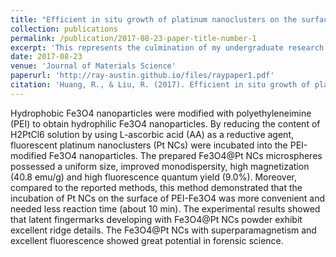 ```yaml
---
title: "Efficient in situ growth of platinum nanoclusters on the surface of Fe3O4 for the detection of latent fingermarks"
collection: publications
permalink: /publication/2017-08-23-paper-title-number-1
excerpt: 'This represents the culmination of my undergraduate research in pursuit of a Bachelor of Engineering degree, which delved into the synthesis of a noval fluorescent magnetic nanomaterial and its utilization for visualizing latent fingermarks at crime scenes.'
date: 2017-08-23
venue: 'Journal of Materials Science'
paperurl: 'http://ray-austin.github.io/files/raypaper1.pdf'
citation: 'Huang, R., & Liu, R. (2017). Efficient in situ growth of platinum nanoclusters on the surface of Fe3O4 for the detection of latent fingermarks. Journal of Materials Science, 52(23), 13455-13465.'
---
```


Hydrophobic Fe3O4 nanoparticles were modified with polyethyleneimine (PEI) to obtain hydrophilic Fe3O4 nanoparticles. By reducing the content of H2PtCl6 solution by using L-ascorbic acid (AA) as a reductive agent, fluorescent platinum nanoclusters (Pt NCs) were incubated into the PEI-modified Fe3O4 nanoparticles. The prepared Fe3O4@Pt NCs microspheres possessed a uniform size, improved monodispersity, high magnetization (40.8 emu/g) and high fluorescence quantum yield (9.0%). Moreover, compared to the reported methods, this method demonstrated that the incubation of Pt NCs on the surface of PEI-Fe3O4 was more convenient and needed less reaction time (about 10 min). The experimental results showed that latent fingermarks developing with Fe3O4@Pt NCs powder exhibit excellent ridge details. The Fe3O4@Pt NCs with superparamagnetism and excellent fluorescence showed great potential in forensic science.

